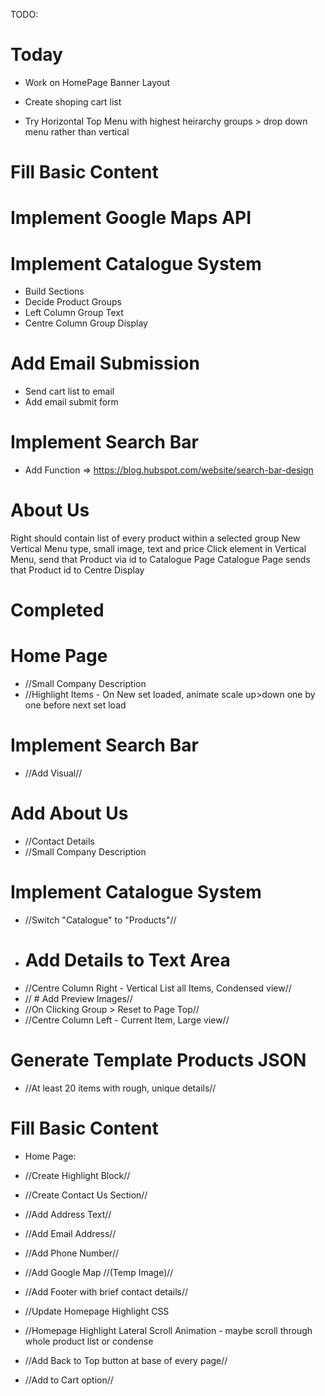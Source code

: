TODO:

# Today

- Work on HomePage Banner Layout

- Create shoping cart list

- Try Horizontal Top Menu with highest heirarchy groups > drop down menu rather than vertical


# Fill Basic Content



# Implement Google Maps API

# Implement Catalogue System

- Build Sections
- Decide Product Groups
- Left Column Group Text
- Centre Column Group Display



# Add Email Submission
- Send cart list to email
- Add email submit form


# Implement Search Bar
- Add Function => https://blog.hubspot.com/website/search-bar-design

# About Us





Right should contain list of every product within a selected group
New Vertical Menu type, small image, text and price
Click element in Vertical Menu, send that Product via id to Catalogue Page
Catalogue Page sends that Product id to Centre Display

# Completed

# Home Page
- //Small Company Description
- //Highlight Items - On New set loaded, animate scale up>down one by one before next set load

# Implement Search Bar
- //Add Visual//
# Add About Us
- //Contact Details
- //Small Company Description

# Implement Catalogue System
- //Switch "Catalogue" to "Products"//
- # Add Details to Text Area
- //Centre Column Right - Vertical List all Items, Condensed view//
- // # Add Preview Images//
- //On Clicking Group > Reset to Page Top//
- //Centre Column Left - Current Item, Large view//

# Generate Template Products JSON
- //At least 20 items with rough, unique details//


# Fill Basic Content
- Home Page:
- //Create Highlight Block//
- //Create Contact Us Section//
- //Add Address Text//
- //Add Email Address//
- //Add Phone Number//
- //Add Google Map //(Temp Image)//
- //Add Footer with brief contact details//
- //Update Homepage Highlight CSS
- //Homepage Highlight Lateral Scroll Animation - maybe scroll through whole product list or condense

- //Add Back to Top button at base of every page//
- //Add to Cart option//